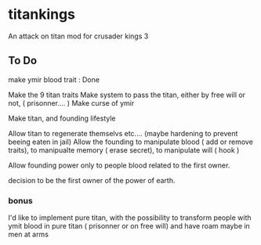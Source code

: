 # titankings

An attack on titan mod for crusader kings 3

## To Do

make ymir blood trait : Done

Make the 9 titan traits
Make system to pass the titan, either by free will or not, ( prisonner.... )
Make curse of ymir

Make titan, and founding lifestyle

Allow titan to regenerate themselvs etc.... (maybe hardening to prevent beeing eaten in jail)
Allow the founding to manipulate blood ( add or remove traits), to manipualte memory ( erase secret), to manipulate will ( hook )

Allow founding power only to people blood related to the first owner.

decision to be the first owner of the power of earth.

### bonus

I'd like to implement pure titan, with the possibility to transform people with ymit blood in pure titan ( prisonner or on free will) and have roam maybe in men at arms
